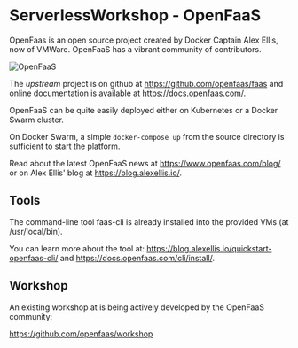# ServerlessWorkshop - OpenFaaS

OpenFaas is an open source project created by Docker Captain Alex Ellis, now of VMWare.
OpenFaaS has a vibrant community of contributors.

![OpenFaaS](https://blog.alexellis.io/content/images/2017/08/faas_side.png)

The *upstream* project is on github at https://github.com/openfaas/faas and online documentation is available at https://docs.openfaas.com/.

OpenFaaS can be quite easily deployed either on Kubernetes or a Docker Swarm cluster.

On Docker Swarm, a simple ```docker-compose up``` from the source directory is sufficient to start the platform.

Read about the latest OpenFaaS news at https://www.openfaas.com/blog/ or on Alex Ellis' blog at https://blog.alexellis.io/.

## Tools

The command-line tool faas-cli is already installed into the provided VMs (at /usr/local/bin).

You can learn more about the tool at:
https://blog.alexellis.io/quickstart-openfaas-cli/ and https://docs.openfaas.com/cli/install/.

## Workshop

An existing workshop at is being actively developed by the OpenFaaS community:

https://github.com/openfaas/workshop


